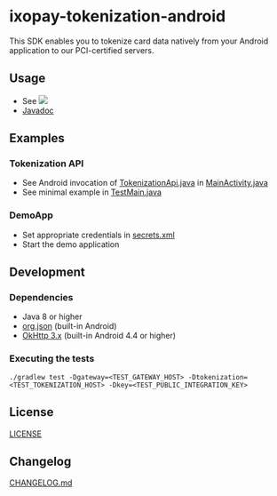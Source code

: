 # ixopay-tokenization-android

This SDK enables you to tokenize card data natively from your Android application to our PCI-certified servers.

## Usage

- See [![](https://jitpack.io/v/ixolit/ixopay-tokenization-android.svg)](https://jitpack.io/#ixolit/ixopay-tokenization-android) 
- [Javadoc](https://javadoc.jitpack.io/com/github/ixolit/ixopay-tokenization-android/latest/javadoc/index.html)


## Examples

### Tokenization API
- See Android invocation of [TokenizationApi.java](ixopay-tokenization-api/src/main/java/com/ixopay/api/tokenization/TokenizationApi.java) in [MainActivity.java](ixopay-tokenization-demoapp/src/main/java/com/ixopay/tokenizationdemo/MainActivity.java)
- See minimal example in [TestMain.java](ixopay-tokenization-api/src/test/java/com/ixopay/api/tokenization/TestMain.java)


### DemoApp
- Set appropriate credentials in [secrets.xml](ixopay-tokenization-demoapp/src/main/res/values/secrets.xml)
- Start the demo application

## Development
### Dependencies

- Java 8 or higher
- [org.json](https://github.com/stleary/JSON-java) (built-in Android)
- [OkHttp 3.x](http://square.github.io/okhttp/) (built-in Android 4.4 or higher)

### Executing the tests
```
./gradlew test -Dgateway=<TEST_GATEWAY_HOST> -Dtokenization=<TEST_TOKENIZATION_HOST> -Dkey=<TEST_PUBLIC_INTEGRATION_KEY>
```

## License

[LICENSE](LICENSE)

## Changelog

[CHANGELOG.md](CHANGELOG.md)